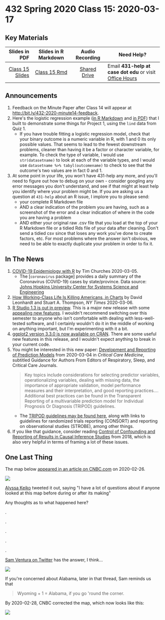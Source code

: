 # 432 Spring 2020 Class 15: 2020-03-17

## Key Materials

Slides in PDF | Slides in R Markdown | Audio Recording | Need Help?
------------: | :------------------: | :--------------: | ---------------------------
[Class 15 Slides](https://github.com/THOMASELOVE/2020-432/blob/master/classes/class15/432_2020_slides15.pdf) | [Class 15 Rmd](https://github.com/THOMASELOVE/2020-432/blob/master/classes/class15/432_2020_slides15.Rmd) | [Shared Drive](http://bit.ly/432-2020-audio) | Email **431-help at case dot edu** or visit [Office Hours](https://github.com/THOMASELOVE/2020-432/blob/master/calendar.md#tas-and-office-hours)

## Announcements

1. Feedback on the Minute Paper after Class 14 will appear at http://bit.ly/432-2020-minute14-feedback.
2. Here's the logistic regression example ([in R Markdown](https://github.com/THOMASELOVE/2020-432/blob/master/classes/class15/logistic_example_2020-03-06.Rmd) and [in PDF](https://github.com/THOMASELOVE/2020-432/blob/master/classes/class15/logistic_example_2020-03-06.pdf)) that I built to demonstrate some things for Project 1, using the `lind` data from Quiz 1.
    - If you have trouble fitting a logistic regression model, check that your binary outcome is a numeric variable in R, with 1 and 0 its only possible values. That seems to lead to the fewest downstream problems, cleaner than having it be a factor or character variable, for example. To check the type of variable, I would use `str(datasetname)` to look at each of the variable types, and I would use `datasetname %>% tabyl(outcomename)` to check to see that the outcome's two values are in fact 0 and 1.
3. At some point in your life, you won't have 431-help any more, and you'll need to figure out how to debug on your own - consider googling any error messages you don't understand, and see if that might at least help you identify where your problem might be. If you are asking us a question at `431-help` about an R issue, I implore you to please send:
    - your complete R Markdown file
    - AND a clear indication of the problem you are having, such as a screenshot of the error and a clear indication of where in the code you are having a problem
    - AND either your original raw .csv file that you load at the top of your R Markdown file or a tidied Rds file of your data after cleaning. Don't send a tidied csv since that loses any work you've done to create factors, etc. For most problems where the answer isn't obvious, we need to be able to exactly duplicate your problem in order to fix it.

## In The News

1. [COVID-19 Epidemiology with R](https://rviews.rstudio.com/2020/03/05/covid-19-epidemiology-with-r/) by Tim Churches 2020-03-05. 
    - The [`coronavirus` package] provides a daily summary of the Coronavirus (COVID-19) cases by state/province. Data source: [Johns Hopkins University Center for Systems Science and Engineering](https://systems.jhu.edu/research/public-health/ncov/)
2. [How Working-Class Life Is Killing Americans, in Charts](https://www.nytimes.com/interactive/2020/03/06/opinion/working-class-death-rate.html) by David Leonhardt and Stuart A. Thompson, *NY Times* 2020-03-06.
3. [R Studio 1.3 is out in preview](https://rstudio.com/products/rstudio/download/preview/). This is a major new release with some [appealing new features](https://rstudio.com/products/rstudio/download/preview-release-notes/). I wouldn't recommend switching over this semester to anyone who isn't comfortable with dealing with less-well-tested software, and I certainly wouldn't do it in the middle of working on anything important, but I'm experimenting with it a bit.
4. [ggplot2 version 3.3.0 is now available on CRAN](https://www.tidyverse.org/blog/2020/03/ggplot2-3-3-0/). There are some useful new features in this release, and I wouldn't expect anything to break in your current code.
5. You might be interested in this new paper: [Development and Reporting of Prediction Models](https://journals.lww.com/ccmjournal/Abstract/onlinefirst/Development_and_Reporting_of_Prediction_Models_.95713.aspx) from 2020-03-04 in *Critical Care Medicine*, subtitled Guidance for Authors From Editors of Respiratory, Sleep, and Critical Care Journals. 
    > Key topics include considerations for selecting predictor variables, operationalizing variables, dealing with missing data, the importance of appropriate validation, model performance measures and their interpretation, and good reporting practices.... Additional best practices can be found in the Transparent Reporting of a multivariable prediction model for Individual Prognosis Or Diagnosis (TRIPOD) guidelines.
    - The [TRIPOD guidelines may be found here](https://www.equator-network.org/reporting-guidelines/tripod-statement/), along with links to guidelines for randomized trials reporting (CONSORT) and reporting on observational studies (STROBE), among other things.
6. If you like that guidance, consider reading [Control of Confounding and Reporting of Results in Causal Inference Studies](https://www.atsjournals.org/doi/full/10.1513/AnnalsATS.201808-564PS) from 2018, which is also very helpful in terms of framing a lot of these issues.

## One Last Thing

The map below [appeared in an article on CNBC.com](https://www.cnbc.com/2020/02/26/people-skipping-medically-necessary-drugs-because-they-cost-too-much.html) on 2020-02-26.

![](https://github.com/THOMASELOVE/2020-432/blob/master/classes/class13/figures/cnbc_map_original.PNG)

[Alyssa Keiko](https://twitter.com/alyssakeiko/status/1233092947987529728) tweeted it out, saying "I have a lot of questions about if anyone looked at this map before during or after its making"

Any thoughts as to what happened here?

.

.

.

.

.

[Sam Ventura on Twitter](https://twitter.com/stat_sam/status/1233191157053693953?s=11) has the answer, I think...

![](https://github.com/THOMASELOVE/2020-432/blob/master/classes/class13/figures/sam_ventura_2020.PNG)

If you're concerned about Alabama, later in that thread, Sam reminds us that 

> Wyoming + 1 = Alabama, if you go 'round the corner.

By 2020-02-28, CNBC corrected the map, which now looks like this:

![](https://github.com/THOMASELOVE/2020-432/blob/master/classes/class13/figures/cnbc_map_corrected.PNG)
